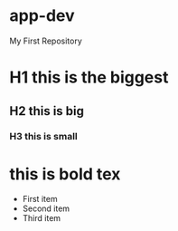 # app-dev
My First Repository

# H1 this is the biggest
## H2 this is big
### H3 this is small


# **this is bold tex**

- First item
- Second item
- Third item

